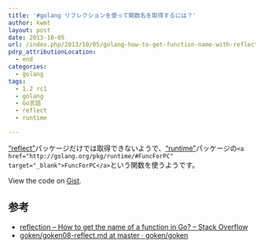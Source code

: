 ```yaml
---
title: '#golang リフレクションを使って関数名を取得するには？'
author: kwmt
layout: post
date: 2013-10-05
url: /index.php/2013/10/05/golang-how-to-get-function-name-with-reflection/
pdrp_attributionLocation:
  - end
categories:
  - golang
tags:
  - 1.2 rc1
  - golang
  - Go言語
  - reflect
  - runtime

---
```

<a href="http://golang.org/pkg/reflect/" target="_blank">&#8220;reflect&#8221;</a>パッケージだけでは取得できないようで、<a href="http://golang.org/pkg/runtime/" target="_blank">&#8220;runtime&#8221;</a>パッケージの`<a href="http://golang.org/pkg/runtime/#FuncForPC" target="_blank">FuncForPC</a>`という関数を使うようです。

<div class="oembed-gist">
  <noscript>
    View the code on <a href="https://gist.github.com/kwmt/6840466">Gist</a>.
  </noscript>
</div>

## 参考

  * <a href="http://bit.ly/1a0Zfsp" target="_blank">reflection &#8211; How to get the name of a function in Go? &#8211; Stack Overflow</a>
  * <a href="http://bit.ly/1fWdHYS" target="_blank" class="broken_link">goken/goken08-reflect.md at master · goken/goken</a>